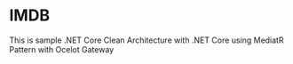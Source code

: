 # IMDB
This is sample .NET Core Clean Architecture with .NET Core using MediatR Pattern with Ocelot Gateway
